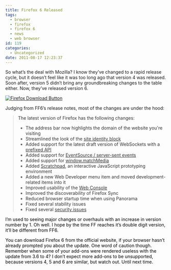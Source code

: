 ```yaml
---
title: Firefox 6 Released
tags:
  - browser
  - firefox
  - firefox 6
  - news
  - web browser
id: 119
categories:
  - Uncategorized
date: 2011-08-17 12:23:37
---
```


So what’s the deal with Mozilla? I know they’ve changed to a rapid release cycle, but it doesn’t feel like it was too long ago that version 4 was released. Soon after, version 5 didn’t bring any groundbreaking changes to the table either. Now, they’ve released version 6.

[![Firefox Download Button](http://www.mozilla.org/contribute/buttons/110x32bubble_b.png)](http://www.mozilla.org/firefox?WT.mc_id=aff_en04&amp;WT.mc_ev=click) 

Judging from FF6’s release notes, most of the changes are under the hood:
  > <font color="#333333">The latest version of Firefox has the following changes:</font>
> 
> *   <font color="#333333">The address bar now highlights the domain of the website you're visiting </font>
> *   <font color="#333333">Streamlined the look of the </font>[<font color="#333333">site identity block</font>](http://blog.margaretleibovic.com/post/4769940235/identity-block-uplift)<font color="#333333"> </font>
> *   <font color="#333333">Added support for the latest draft version of WebSockets with a </font>[<font color="#333333">prefixed API</font>](https://bugzilla.mozilla.org/show_bug.cgi?id=659324)<font color="#333333"> </font>
> *   <font color="#333333">Added support for </font>[<font color="#333333">EventSource / server-sent events</font>](http://hacks.mozilla.org/2011/06/a-wall-powered-by-eventsource-and-server-sent-events/)<font color="#333333"> </font>
> *   <font color="#333333">Added support for </font>[<font color="#333333">window.matchMedia</font>](http://dbaron.org/log/20110422-matchMedia)<font color="#333333"> </font>
> *   <font color="#333333">Added </font>[<font color="#333333">Scratchpad</font>](http://antennasoft.net/robcee/2011/06/08/scratchpad-canvas-demo/)<font color="#333333">, an interactive JavaScript prototyping environment </font>
> *   <font color="#333333">Added a new Web Developer menu item and moved development-related items into it </font>
> *   <font color="#333333">Improved usability of the </font>[<font color="#333333">Web Console</font>](http://blog.mozilla.com/devtools/2011/05/28/web-console-where-you-want-it-to-be-with-nicer-completion-and-more/)<font color="#333333"> </font>
> *   <font color="#333333">Improved the discoverability of Firefox Sync </font>
> *   <font color="#333333">Reduced browser startup time when using Panorama </font>
> *   <font color="#333333">Fixed several stability issues </font>
> *   <font color="#333333">Fixed several </font>[<font color="#333333">security issues</font>](http://www.mozilla.org/security/known-vulnerabilities/firefox.html#firefox6)  

<font color="#000000">I’m used to seeing major changes or overhauls with an increase in version number by 1\. Oh well. I hope by the time FF reaches it’s double digit version, it’ll be different from FF6.</font>

<font color="#000000">You can download Firefox 6 from the </font><font color="#000000">official website</font><font color="#000000">, if your browser hasn’t already prompted you about the update. One word of caution though. Remember when some of your add-ons were rendered useless with the update from 3.6 to 4? I don’t expect more add-ons to be unsupported, because versions 4, 5 and 6 are similar, but watch out. Until next time.</font>